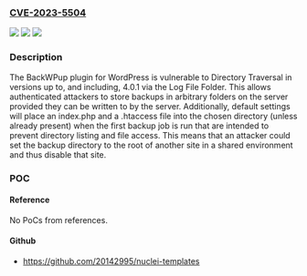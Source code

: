 ### [CVE-2023-5504](https://cve.mitre.org/cgi-bin/cvename.cgi?name=CVE-2023-5504)
![](https://img.shields.io/static/v1?label=Product&message=BackWPup%20%E2%80%93%20WordPress%20Backup%20Plugin&color=blue)
![](https://img.shields.io/static/v1?label=Version&message=*%3C%3D%204.0.1%20&color=brighgreen)
![](https://img.shields.io/static/v1?label=Vulnerability&message=CWE-22%20Improper%20Limitation%20of%20a%20Pathname%20to%20a%20Restricted%20Directory%20('Path%20Traversal')&color=brighgreen)

### Description

The BackWPup plugin for WordPress is vulnerable to Directory Traversal in versions up to, and including, 4.0.1 via the Log File Folder. This allows authenticated attackers to store backups in arbitrary folders on the server provided they can be written to by the server. Additionally, default settings will place an index.php and a .htaccess file into the chosen directory (unless already present) when the first backup job is run that are intended to prevent directory listing and file access. This means that an attacker could set the backup directory to the root of another site in a shared environment and thus disable that site.

### POC

#### Reference
No PoCs from references.

#### Github
- https://github.com/20142995/nuclei-templates

